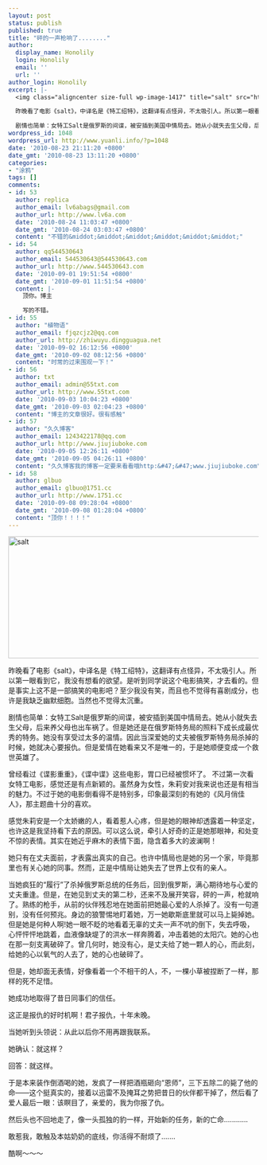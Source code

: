 ```yaml
---
layout: post
status: publish
published: true
title: "砰的一声枪响了........"
author:
  display_name: Honolily
  login: Honolily
  email: ''
  url: ''
author_login: Honolily
excerpt: |-
  <img class="aligncenter size-full wp-image-1417" title="salt" src="http:&#47;&#47;www.yuanli.info&#47;wp-content&#47;uploads&#47;2010&#47;08&#47;salt.jpg" alt="salt" width="550" height="245" &#47;>

  昨晚看了电影《salt》，中译名是《特工绍特》，这翻译有点怪异，不太吸引人。所以第一眼看到它，我没有想看的欲望。是听到同学说这个电影搞笑，才去看的。但是事实上这不是一部搞笑的电影吧？至少我没有笑，而且也不觉得有喜剧成分，也许是我缺乏幽默细胞。当然也不觉得太沉重。

  剧情也简单：女特工Salt是俄罗斯的间谍，被安插到美国中情局去。她从小就失去生父母，后来养父母也出车祸了。但是她还是在俄罗斯特务局的照料下成长成最优秀的特务。她没有享受过太多的温情。因此当深爱她的丈夫被俄罗斯特务局杀掉的时候，她就决心要报仇。但是爱情在她看来又不是唯一的，于是她顺便变成一个救世英雄了。
wordpress_id: 1048
wordpress_url: http://www.yuanli.info/?p=1048
date: '2010-08-23 21:11:20 +0800'
date_gmt: '2010-08-23 13:11:20 +0800'
categories:
- "涂鸦"
tags: []
comments:
- id: 53
  author: replica
  author_email: lv6abags@gmail.com
  author_url: http://www.lv6a.com
  date: '2010-08-24 11:03:47 +0800'
  date_gmt: '2010-08-24 03:03:47 +0800'
  content: "不错的&middot;&middot;&middot;&middot;&middot;&middot;"
- id: 54
  author: qq544530643
  author_email: 544530643@544530643.com
  author_url: http://www.544530643.com
  date: '2010-09-01 19:51:54 +0800'
  date_gmt: '2010-09-01 11:51:54 +0800'
  content: |-
    顶你。博主

    写的不错。
- id: 55
  author: "植物语"
  author_email: fjqzcjz2@qq.com
  author_url: http://zhiwuyu.dingguagua.net
  date: '2010-09-02 16:12:56 +0800'
  date_gmt: '2010-09-02 08:12:56 +0800'
  content: "时常的过来围观一下！"
- id: 56
  author: txt
  author_email: admin@55txt.com
  author_url: http://www.55txt.com
  date: '2010-09-03 10:04:23 +0800'
  date_gmt: '2010-09-03 02:04:23 +0800'
  content: "博主的文章很好。很有感触"
- id: 57
  author: "久久博客"
  author_email: 1243422178@qq.com
  author_url: http://www.jiujiuboke.com
  date: '2010-09-05 12:26:11 +0800'
  date_gmt: '2010-09-05 04:26:11 +0800'
  content: "久久博客我的博客一定要来看看哦http:&#47;&#47;www.jiujiuboke.com"
- id: 58
  author: glbuo
  author_email: glbuo@1751.cc
  author_url: http://www.1751.cc
  date: '2010-09-08 09:28:04 +0800'
  date_gmt: '2010-09-08 01:28:04 +0800'
  content: "顶你！！！！"
---
```

<p><img class="aligncenter size-full wp-image-1417" title="salt" src="http:&#47;&#47;www.yuanli.info&#47;wp-content&#47;uploads&#47;2010&#47;08&#47;salt.jpg" alt="salt" width="550" height="245" &#47;></p>
<p>昨晚看了电影《salt》，中译名是《特工绍特》，这翻译有点怪异，不太吸引人。所以第一眼看到它，我没有想看的欲望。是听到同学说这个电影搞笑，才去看的。但是事实上这不是一部搞笑的电影吧？至少我没有笑，而且也不觉得有喜剧成分，也许是我缺乏幽默细胞。当然也不觉得太沉重。</p>
<p>剧情也简单：女特工Salt是俄罗斯的间谍，被安插到美国中情局去。她从小就失去生父母，后来养父母也出车祸了。但是她还是在俄罗斯特务局的照料下成长成最优秀的特务。她没有享受过太多的温情。因此当深爱她的丈夫被俄罗斯特务局杀掉的时候，她就决心要报仇。但是爱情在她看来又不是唯一的，于是她顺便变成一个救世英雄了。<a id="more"></a><a id="more-1048"></a></p>
<p>曾经看过《谍影重重》，《谍中谍》这些电影，胃口已经被惯坏了。 不过第一次看女特工电影，感觉还是有点新颖的。虽然身为女性，朱莉安对我来说也还是有相当的魅力。不过于她的电影倒看得不是特别多，印象最深刻的有她的《风月俏佳人》，那主题曲十分的喜欢。</p>
<p>感觉朱莉安是一个太娇嫩的人，看着惹人心疼，但是她的眼神却透露着一种坚定，也许这是我坚持看下去的原因。可以这么说，牵引人好奇的正是她那眼神，和处变不惊的表情。其实在她近乎麻木的表情下面，隐含着多大的波澜啊！</p>
<p>她只有在丈夫面前，才表露出真实的自己。也许中情局也是她的另一个家，毕竟那里也有关心她的同事。然而，正是中情局让她失去了世界上仅有的亲人。</p>
<p>当她疯狂的&ldquo;履行&rdquo;了杀掉俄罗斯总统的任务后，回到俄罗斯，满心期待地与心爱的丈夫重逢。但是，在她见到丈夫的第二秒，还来不及展开笑容，砰的一声，枪就响了。熟练的枪手，从前的伙伴残忍地在她面前把她最心爱的人杀掉了。没有一句道别，没有任何预兆。身边的狼警惕地盯着她，万一她歇斯底里就可以马上毙掉她。但是她是何种人啊!她一眼不眨的地看着无辜的丈夫一声不吭的倒下，失去呼吸，心怦怦怦地跳着，血液像缺堤了的洪水一样奔腾着，冲击着她的太阳穴。她的心也在那一刻支离破碎了。曾几何时，她没有心，是丈夫给了她一颗人的心，而此刻，给她的心以氧气的人去了，她的心也破碎了。</p>
<p>但是，她却面无表情，好像看着一个不相干的人，不，一棵小草被捏断了一样，那样的死不足惜。</p>
<p>她成功地取得了昔日同事们的信任。</p>
<p>这正是报仇的好时机啊！君子报仇，十年未晚。</p>
<p>当她听到头领说：从此以后你不用再跟我联系。</p>
<p>她确认：就这样？</p>
<p>回答：就这样。</p>
<p>于是本来装作倒酒喝的她，发疯了一样把酒瓶砸向&ldquo;恩师&rdquo;，三下五除二的毙了他的命&mdash;&mdash;这个挺真实的，接着以迅雷不及掩耳之势把昔日的伙伴都干掉了，然后看了爱人最后一眼：该瞑目了，亲爱的，我为你报了仇。</p>
<p>然后头也不回地走了，像一头孤独的豹一样，开始新的任务，新的亡命............</p>
<p>敢惹我，敢触及本姑奶奶的底线，你活得不耐烦了.......</p>
<p>酷啊～～～</p>
